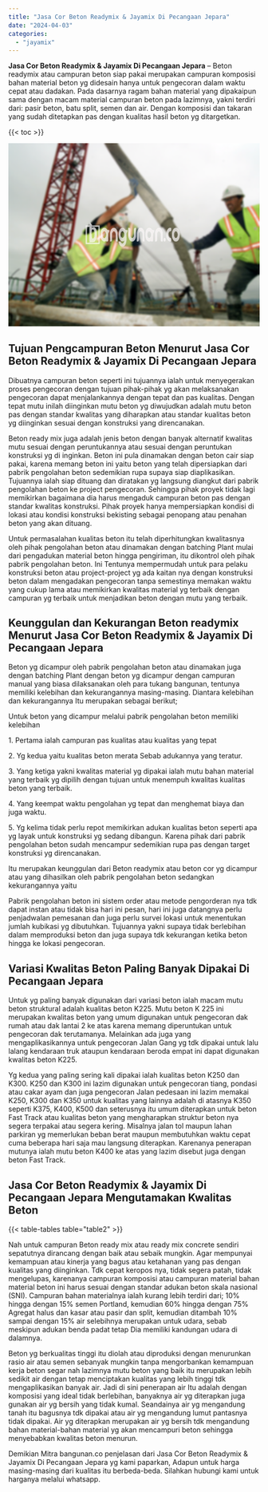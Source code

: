 ```yaml
---
title: "Jasa Cor Beton Readymix & Jayamix Di Pecangaan Jepara"
date: "2024-04-03"
categories: 
  - "jayamix"
---
```


**Jasa Cor Beton Readymix & Jayamix Di Pecangaan Jepara** – Beton readymix atau campuran beton siap pakai merupakan campuran komposisi bahan material beton yg didesain hanya untuk pengecoran dalam waktu cepat atau dadakan. Pada dasarnya ragam bahan material yang dipakaipun sama dengan macam material campuran beton pada lazimnya, yakni terdiri dari: pasir beton, batu split, semen dan air. Dengan komposisi dan takaran yang sudah ditetapkan pas dengan kualitas hasil beton yg ditargetkan.

{{< toc >}}

![Jasa Cor Beton Readymix & Jayamix Di Pecangaan Jepara](/images/jasa-cor-readymix-26.png)

## Tujuan Pengcampuran Beton Menurut Jasa Cor Beton Readymix & Jayamix Di Pecangaan Jepara

Dibuatnya campuran beton seperti ini tujuannya ialah untuk menyegerakan proses pengecoran dengan tujuan pihak-pihak yg akan melaksanakan pengecoran dapat menjalankannya dengan tepat dan pas kualitas. Dengan tepat mutu inilah diinginkan mutu beton yg diwujudkan adalah mutu beton pas dengan standar kwalitas yang diharapkan atau standar kualitas beton yg diinginkan sesuai dengan konstruksi yang direncanakan.

Beton ready mix juga adalah jenis beton dengan banyak alternatif kwalitas mutu sesuai dengan peruntukannya atau sesuai dengan peruntukan konstruksi yg di inginkan. Beton ini pula dinamakan dengan beton cair siap pakai, karena memang beton ini yaitu beton yang telah dipersiapkan dari pabrik pengolahan beton sedemikian rupa supaya siap diaplikasikan. Tujuannya ialah siap dituang dan diratakan yg langsung diangkut dari pabrik pengolahan beton ke project pengecoran. Sehingga pihak proyek tidak lagi memikirkan bagaimana dia harus mengaduk campuran beton pas dengan standar kwalitas konstruksi. Pihak proyek hanya mempersiapkan kondisi di lokasi atau kondisi konstruksi bekisting sebagai penopang atau penahan beton yang akan dituang.

Untuk permasalahan kualitas beton itu telah diperhitungkan kwalitasnya oleh pihak pengolahan beton atau dinamakan dengan batching Plant mulai dari pengadukan material beton hingga pengiriman, itu dikontrol oleh pihak pabrik pengolahan beton. Ini Tentunya mempermudah untuk para pelaku konstruksi beton atau project-project yg ada kaitan nya dengan konstruksi beton dalam mengadakan pengecoran tanpa semestinya memakan waktu yang cukup lama atau memikirkan kwalitas material yg terbaik dengan campuran yg terbaik untuk menjadikan beton dengan mutu yang terbaik.

## Keunggulan dan Kekurangan Beton readymix Menurut Jasa Cor Beton Readymix & Jayamix Di Pecangaan Jepara

Beton yg dicampur oleh pabrik pengolahan beton atau dinamakan juga dengan batching Plant dengan beton yg dicampur dengan campuran manual yang biasa dilaksanakan oleh para tukang bangunan, tentunya memiliki kelebihan dan kekurangannya masing-masing. Diantara kelebihan dan kekurangannya Itu merupakan sebagai berikut;

Untuk beton yang dicampur melalui pabrik pengolahan beton memiliki kelebihan

1\. Pertama ialah campuran pas kualitas atau kualitas yang tepat

2\. Yg kedua yaitu kualitas beton merata Sebab adukannya yang teratur.

3\. Yang ketiga yakni kwalitas material yg dipakai ialah mutu bahan material yang terbaik yg dipilih dengan tujuan untuk menempuh kwalitas kualitas beton yang terbaik.

4\. Yang keempat waktu pengolahan yg tepat dan menghemat biaya dan juga waktu.

5\. Yg kelima tidak perlu repot memikirkan adukan kualitas beton seperti apa yg layak untuk konstruksi yg sedang dibangun. Karena pihak dari pabrik pengolahan beton sudah mencampur sedemikian rupa pas dengan target konstruksi yg direncanakan.

Itu merupakan keunggulan dari Beton readymix atau beton cor yg dicampur atau yang dihasilkan oleh pabrik pengolahan beton sedangkan kekurangannya yaitu

Pabrik pengolahan beton ini sistem order atau metode pengorderan nya tdk dapat instan atau tidak bisa hari ini pesan, hari ini juga datangnya perlu penjadwalan pemesanan dan juga perlu survei lokasi untuk menentukan jumlah kubikasi yg dibutuhkan. Tujuannya yakni supaya tidak berlebihan dalam memproduksi beton dan juga supaya tdk kekurangan ketika beton hingga ke lokasi pengecoran.

## Variasi Kwalitas Beton Paling Banyak Dipakai Di Pecangaan Jepara

Untuk yg paling banyak digunakan dari variasi beton ialah macam mutu beton struktural adalah kualitas beton K225. Mutu beton K 225 ini merupakan kwalitas beton yang umum digunakan untuk pengecoran dak rumah atau dak lantai 2 ke atas karena memang diperuntukan untuk pengecoran dak terutamanya. Melainkan ada juga yang mengaplikasikannya untuk pengecoran Jalan Gang yg tdk dipakai untuk lalu lalang kendaraan truk ataupun kendaraan beroda empat ini dapat digunakan kwalitas beton K225.

Yg kedua yang paling sering kali dipakai ialah kualitas beton K250 dan K300. K250 dan K300 ini lazim digunakan untuk pengecoran tiang, pondasi atau cakar ayam dan juga pengecoran Jalan pedesaan ini lazim memakai K250, K300 dan K350 untuk kualitas yang lainnya adalah di atasnya K350 seperti K375, K400, K500 dan seterusnya itu umum diterapkan untuk beton Fast Track atau kualitas beton yang mengharapkan struktur beton nya segera terpakai atau segera kering. Misalnya jalan tol maupun lahan parkiran yg memerlukan beban berat maupun membutuhkan waktu cepat cuma beberapa hari saja mau langsung diterapkan. Karenanya penerapan mutunya ialah mutu beton K400 ke atas yang lazim disebut juga dengan beton Fast Track.

## Jasa Cor Beton Readymix & Jayamix Di Pecangaan Jepara Mengutamakan Kwalitas Beton

{{< table-tables table="table2" >}}

Nah untuk campuran Beton ready mix atau ready mix concrete sendiri sepatutnya dirancang dengan baik atau sebaik mungkin. Agar mempunyai kemampuan atau kinerja yang bagus atau ketahanan yang pas dengan kualitas yang diinginkan. Tdk cepat keropos nya, tidak segera patah, tidak mengelupas, karenanya campuran komposisi atau campuran material bahan material beton ini harus sesuai dengan standar adukan beton skala nasional (SNI). Campuran bahan materialnya ialah kurang lebih terdiri dari; 10% hingga dengan 15% semen Portland, kemudian 60% hingga dengan 75% Agregat halus dan kasar atau pasir dan split, kemudian ditambah 10% sampai dengan 15% air selebihnya merupakan untuk udara, sebab meskipun adukan benda padat tetap Dia memiliki kandungan udara di dalamnya.

Beton yg berkualitas tinggi itu diolah atau diproduksi dengan menurunkan rasio air atau semen sebanyak mungkin tanpa mengorbankan kemampuan kerja beton segar nah lazimnya mutu beton yang baik itu merupakan lebih sedikit air dengan tetap menciptakan kualitas yang lebih tinggi tdk mengaplikasikan banyak air. Jadi di sini penerapan air Itu adalah dengan komposisi yang ideal tidak berlebihan, banyaknya air yg diterapkan juga gunakan air yg bersih yang tidak kumal. Seandainya air yg mengandung tanah itu bagusnya tdk dipakai atau air yg mengandung lumut pantasnya tidak dipakai. Air yg diterapkan merupakan air yg bersih tdk mengandung bahan material-bahan material yg akan mencampuri beton sehingga menyebabkan kwalitas beton menurun.

Demikian Mitra bangunan.co penjelasan dari Jasa Cor Beton Readymix & Jayamix Di Pecangaan Jepara yg kami paparkan, Adapun untuk harga masing-masing dari kualitas itu berbeda-beda. Silahkan hubungi kami untuk harganya melalui whatsapp.
